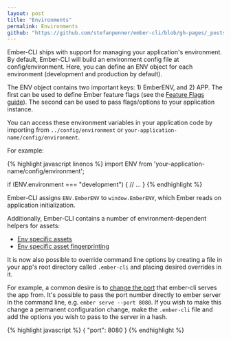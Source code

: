 ```yaml
---
layout: post
title: "Environments"
permalink: Environments
github: "https://github.com/stefanpenner/ember-cli/blob/gh-pages/_posts/2013-04-05-environments.md"
---
```


Ember-CLI ships with support for managing your application's environment. By default, Ember-CLI will build an environment config file at config/environment. Here, you can define an ENV object for each environment (development and production by default).

The ENV object contains two important keys: 1) EmberENV, and 2) APP. The first can be used to define Ember feature flags (see the [Feature Flags guide](http://emberjs.com/guides/configuring-ember/feature-flags/)). The second can be used to pass flags/options to your application instance.

You can access these environment variables in your application code by importing from `../config/environment` or `your-application-name/config/environment`.

For example:

{% highlight javascript linenos %}
import ENV from 'your-application-name/config/environment';

if (ENV.environment === "development") {
  // ...
}
{% endhighlight %}

Ember-CLI assigns `ENV.EmberENV` to `window.EmberENV`, which Ember reads on application initialization.

Additionally, Ember-CLI contains a number of environment-dependent helpers for assets:

- [Env specific assets](#fingerprinting-and-cdn-urls)
- [Env specific asset fingerprinting](#environment-specific-assets)
 
It is now also possible to override command line options by creating a file in your app's root directory called `.ember-cli` and placing desired overrides in it.

For example, a common desire is to [change the port](http://stackoverflow.com/questions/24003944/save-port-number-for-ember-cli-in-a-config-file) that ember-cli serves the app from. It's possible to pass the port number directly to ember server in the command line, e.g. `ember serve --port 8080`. If you wish to make this change a permanent configuration change, make the `.ember-cli` file and add the options you wish to pass to the server in a hash.

{% highlight javascript %}
{
  "port": 8080
}
{% endhighlight %}
